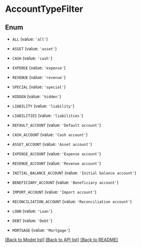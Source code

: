 # AccountTypeFilter


## Enum

* `ALL` (value: `'all'`)

* `ASSET` (value: `'asset'`)

* `CASH` (value: `'cash'`)

* `EXPENSE` (value: `'expense'`)

* `REVENUE` (value: `'revenue'`)

* `SPECIAL` (value: `'special'`)

* `HIDDEN` (value: `'hidden'`)

* `LIABILITY` (value: `'liability'`)

* `LIABILITIES` (value: `'liabilities'`)

* `DEFAULT_ACCOUNT` (value: `'Default account'`)

* `CASH_ACCOUNT` (value: `'Cash account'`)

* `ASSET_ACCOUNT` (value: `'Asset account'`)

* `EXPENSE_ACCOUNT` (value: `'Expense account'`)

* `REVENUE_ACCOUNT` (value: `'Revenue account'`)

* `INITIAL_BALANCE_ACCOUNT` (value: `'Initial balance account'`)

* `BENEFICIARY_ACCOUNT` (value: `'Beneficiary account'`)

* `IMPORT_ACCOUNT` (value: `'Import account'`)

* `RECONCILIATION_ACCOUNT` (value: `'Reconciliation account'`)

* `LOAN` (value: `'Loan'`)

* `DEBT` (value: `'Debt'`)

* `MORTGAGE` (value: `'Mortgage'`)

[[Back to Model list]](../README.md#documentation-for-models) [[Back to API list]](../README.md#documentation-for-api-endpoints) [[Back to README]](../README.md)


